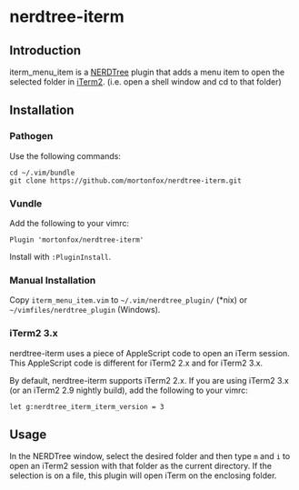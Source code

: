 # nerdtree-iterm

## Introduction

iterm\_menu\_item is a [NERDTree](https://github.com/scrooloose/nerdtree)
plugin that adds a menu item to open the selected folder in
[iTerm2](https://iterm2.com/). (i.e. open a shell window and cd to that
folder)

## Installation

### Pathogen

Use the following commands:

    cd ~/.vim/bundle
    git clone https://github.com/mortonfox/nerdtree-iterm.git

### Vundle

Add the following to your vimrc:

    Plugin 'mortonfox/nerdtree-iterm'

Install with ```:PluginInstall```.

### Manual Installation

Copy ```iterm_menu_item.vim``` to ```~/.vim/nerdtree_plugin/``` (*nix)
or ```~/vimfiles/nerdtree_plugin``` (Windows).

### iTerm2 3.x

nerdtree-iterm uses a piece of AppleScript code to open an iTerm session. This
AppleScript code is different for iTerm2 2.x and for iTerm2 3.x.

By default, nerdtree-iterm supports iTerm2 2.x. If you are using iTerm2 3.x (or
an iTerm2 2.9 nightly build), add the following to your vimrc:

    let g:nerdtree_iterm_iterm_version = 3

## Usage

In the NERDTree window, select the desired folder and then type ```m```
and ```i``` to open an iTerm2 session with that folder as the current
directory. If the selection is on a file, this plugin will open iTerm on the
enclosing folder.

